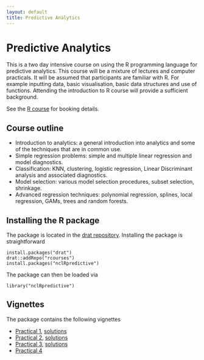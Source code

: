 ```yaml
---
layout: default
title: Predictive Analytics
---
```

# Predictive Analytics

This is a two day intensive course on using the R programming language for
predictive analytics. This course will be a mixture of lectures and computer
practicals. It will be assumed that participants are familiar with R. For
example inputting data, basic visualisation, basic data structures and use of
functions. Attending the introduction to R course will provide a sufficient
background.

See the [R course](http://www.ncl.ac.uk/maths/rcourse/) for booking details. 

## Course outline

 * Introduction to analytics: a general introduction into analytics and some of the techniques that are in common use.
 * Simple regression problems: simple and multiple linear regression and model diagnostics.
 * Classification: KNN, clustering, logistic regression, Linear Discriminant analysis and associated diagnostics.
 * Model selection: various model selection procedures, subset selection, shrinkage.
 * Advanced regression techniques: polynomial regression, splines, local regression, GAMs, trees and random forests.


## Installing the R package

The package is located in the
[drat repository](https://github.com/rcourses/drat). Installing the package is
straightforward

    install.packages("drat")
    drat::addRepo("rcourses")
    install.packages("nclRpredictive")

The package can then be loaded via

    library("nclRpredictive")

## Vignettes

The package contains the following vignettes

 * [Practical 1](practical1.pdf), [solutions](solutions1.pdf)
 * [Practical 2](practical2.pdf), [solutions](solutions2.pdf)
 * [Practical 3](practical3.pdf), [solutions](solutions3.pdf)
 * [Practical 4](practical4.pdf)

